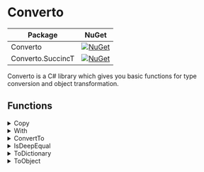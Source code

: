 # Converto

| Package           | NuGet                                                                                                         |
|-------------------|---------------------------------------------------------------------------------------------------------------|
| Converto          | [![NuGet](https://img.shields.io/nuget/v/Converto.svg)](https://www.nuget.org/packages/Converto/)                 |
| Converto.SuccincT | [![NuGet](https://img.shields.io/nuget/v/Converto.SuccincT.svg)](https://www.nuget.org/packages/Converto.SuccincT/) |

Converto is a C# library which gives you basic functions for type conversion and object transformation.

## Functions

<details>
<summary>Copy</summary>
<br>

The `Copy` function allows you to strictly copy an object.

```csharp
var newObject = existingObject.Copy();
```

```csharp
if (existingObject.TryCopy(out newObject))
{
}
```

#### Using SuccincT library

```csharp
var newObjectOption = existingObject.TryCopy();
var newObject = newObjectOption.Value;
```

</details>

<details>
<summary>With</summary>
<br>

The `With` function allows you to create a new object by mutating some properties.

```csharp
var newObject = existingObject.With(new { Name = "Hello" });
```

```csharp
if (existingObject.TryWith(new { Name = "Hello" }, out newObject))
{
}
```

#### Using SuccincT library

```csharp
var newObjectOption = existingObject.TryWith(new { Name = "Hello" });
var newObject = newObjectOption.Value;
```

</details>

<details>
<summary>ConvertTo</summary>
<br>

The `ConvertTo` function allows you to create an object of a different type using the matching properties of another object.

```csharp
var newObject = objectOfTypeA.ConvertTo<TypeB>();
```

```csharp
if (objectOfTypeA.TryConvertTo<TypeB>(out newObject))
{
}
```

#### Using SuccincT library

```csharp
var newObjectOption = objectOfTypeA.TryConvertTo<TypeB>();
var newObject = newObjectOption.Value;
```

</details>

<details>
<summary>IsDeepEqual</summary>
<br>

The `IsDeepEqual` function detects if two objects have strictly the same properties (not necessarily the same object).

```csharp
bool isDeepEqual = IsDeepEqual(object1, object2);
```

</details>

<details>
<summary>ToDictionary</summary>
<br>

The `ToDictionary` function allows you to create a dictionary from an object.

```csharp
var newDictionary = existingObject.ToDictionary();
```

</details>

<details>
<summary>ToObject</summary>
<br>

The `ToObject` function allows you to create an object from a dictionary.

```csharp
var newObjectOfTypeA = existingDictionary.ToObject<TypeA>();
```

#### Using SuccincT library

```csharp
var newObjectOption = existingDictionary.TryToObject<TypeA>();
var newObject = newObjectOption.Value;
```